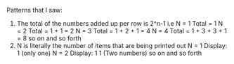 Patterns that I saw:
1. The total of the numbers added up per row is 2^n-1
i.e 
N = 1 Total = 1
N = 2 Total = 1 + 1 = 2
N = 3 Total = 1 + 2 + 1 = 4
N = 4 Total = 1 + 3 + 3 + 1 = 8 
so on and so forth
2. N is literally the number of items that are being printed out
N = 1 Display: 1 (only one)
N = 2 Display: 1 1 (Two numbers)
so on and so forth
